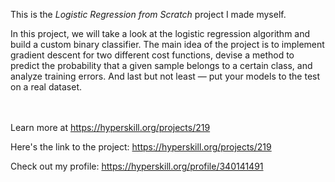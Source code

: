 This is the *Logistic Regression from Scratch* project I made myself.


<p>In this project, we will take a look at the logistic regression algorithm and build a custom binary classifier. The main idea of the project is to implement gradient descent for two different cost functions, devise a method to predict the probability that a given sample belongs to a certain class, and analyze training errors. And last but not least — put your models to the test on a real dataset.</p><br/><br/>Learn more at <a href="https://hyperskill.org/projects/219?utm_source=ide&utm_medium=ide&utm_campaign=ide&utm_content=project-card">https://hyperskill.org/projects/219</a>

Here's the link to the project: https://hyperskill.org/projects/219

Check out my profile: https://hyperskill.org/profile/340141491